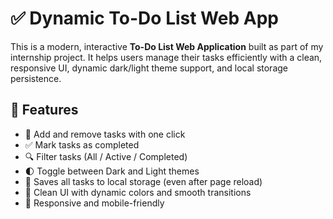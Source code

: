 # ✅ Dynamic To-Do List Web App

This is a modern, interactive **To-Do List Web Application** built as part of my internship project. It helps users manage their tasks efficiently with a clean, responsive UI, dynamic dark/light theme support, and local storage persistence.

## 🚀 Features

- 🔹 Add and remove tasks with one click
- ✅ Mark tasks as completed
- 🔍 Filter tasks (All / Active / Completed)
- 🌓 Toggle between Dark and Light themes
- 💾 Saves all tasks to local storage (even after page reload)
- 🎨 Clean UI with dynamic colors and smooth transitions
- 📱 Responsive and mobile-friendly








